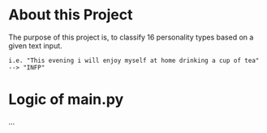 # About this Project
The purpose of this project is, to classify 16 personality types based on a given text input.

    i.e. "This evening i will enjoy myself at home drinking a cup of tea" --> "INFP"

# Logic of main.py

...
